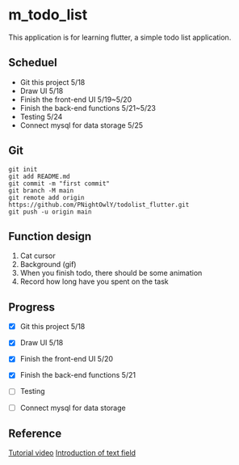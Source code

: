 # m_todo_list
This application is for learning flutter, a simple todo list application.
## Scheduel
- Git this project 5/18
- Draw UI 5/18
- Finish the front-end UI 5/19~5/20
- Finish the back-end functions 5/21~5/23
- Testing 5/24
- Connect mysql for data storage 5/25
## Git
```
git init
git add README.md
git commit -m "first commit"
git branch -M main
git remote add origin https://github.com/PNightOwlY/todolist_flutter.git
git push -u origin main
```

## Function design
1. Cat cursor
2. Background (gif)
3. When you finish todo, there should be some animation
4. Record how long have you spent on the task


## Progress
- [x] Git this project 5/18
- [x] Draw UI 5/18
- [x] Finish the front-end UI 5/20
- [x] Finish the back-end functions 5/21
- [ ] Testing
- [ ] Connect mysql for data storage


## Reference
[Tutorial video](https://www.youtube.com/watch?v=K4P5DZ9TRns&t=319s)
[Introduction of text field](https://zhuanlan.zhihu.com/p/222993875)
